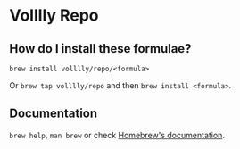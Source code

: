 # Volllly Repo

## How do I install these formulae?

`brew install volllly/repo/<formula>`

Or `brew tap volllly/repo` and then `brew install <formula>`.

## Documentation

`brew help`, `man brew` or check [Homebrew's documentation](https://docs.brew.sh).
